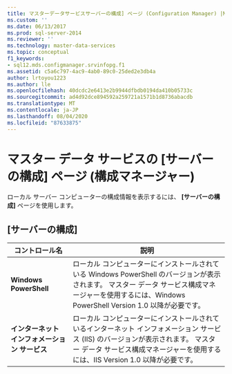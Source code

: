 ```yaml
---
title: マスターデータサービスサーバーの構成] ページ (Configuration Manager) |Microsoft Docs
ms.custom: ''
ms.date: 06/13/2017
ms.prod: sql-server-2014
ms.reviewer: ''
ms.technology: master-data-services
ms.topic: conceptual
f1_keywords:
- sql12.mds.configmanager.srvinfopg.f1
ms.assetid: c5a6c797-4ac9-4ab0-89c0-25ded2e3db4a
author: lrtoyou1223
ms.author: lle
ms.openlocfilehash: 40dcdc2e6413e2b9944dfbdb0194da410b05733c
ms.sourcegitcommit: ad4d92dce894592a259721a1571b1d8736abacdb
ms.translationtype: MT
ms.contentlocale: ja-JP
ms.lasthandoff: 08/04/2020
ms.locfileid: "87633875"
---
```

# <a name="master-data-services-server-configuration-page-configuration-manager"></a>マスター データ サービスの [サーバーの構成] ページ (構成マネージャー)
  ローカル サーバー コンピューターの構成情報を表示するには、 **[サーバーの構成]** ページを使用します。  
  
## <a name="server-configuration"></a>[サーバーの構成]  
  
|コントロール名|説明|  
|------------------|-----------------|  
|**Windows PowerShell**|ローカル コンピューターにインストールされている Windows PowerShell のバージョンが表示されます。 マスター データ サービス構成マネージャーを使用するには、Windows PowerShell Version 1.0 以降が必要です。|  
|**インターネット インフォメーション サービス**|ローカル コンピューターにインストールされているインターネット インフォメーション サービス (IIS) のバージョンが表示されます。 マスター データ サービス構成マネージャーを使用するには、IIS Version 1.0 以降が必要です。|  
  
  

